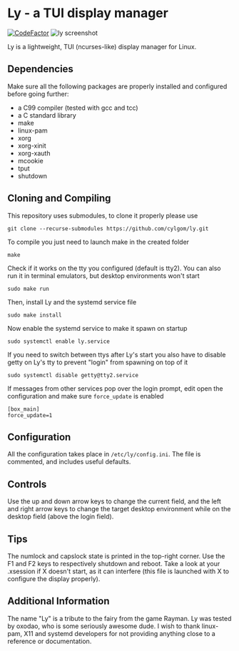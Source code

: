 # Ly - a TUI display manager
[![CodeFactor](https://www.codefactor.io/repository/github/cylgom/ly/badge/master)](https://www.codefactor.io/repository/github/cylgom/ly/overview/master)
![ly screenshot](https://user-images.githubusercontent.com/5473047/42466218-8cb53d3c-83ae-11e8-8e53-bae3669f959c.png "ly on st")

Ly is a lightweight, TUI (ncurses-like) display manager for Linux.

## Dependencies
Make sure all the following packages are properly installed and configured
before going further:
- a C99 compiler (tested with gcc and tcc)
- a C standard library
- make
- linux-pam
- xorg
- xorg-xinit
- xorg-xauth
- mcookie
- tput
- shutdown

## Cloning and Compiling
This repository uses submodules, to clone it properly please use
```
git clone --recurse-submodules https://github.com/cylgom/ly.git
```

To compile you just need to launch make in the created folder
```
make
```

Check if it works on the tty you configured (default is tty2). You can
also run it in terminal emulators, but desktop environments won't start
```
sudo make run
```

Then, install Ly and the systemd service file
```
sudo make install
```

Now enable the systemd service to make it spawn on startup
```
sudo systemctl enable ly.service
```

If you need to switch between ttys after Ly's start you also have to
disable getty on Ly's tty to prevent "login" from spawning on top of it
```
sudo systemctl disable getty@tty2.service
```

If messages from other services pop over the login prompt,
edit open the configuration and make sure `force_update` is enabled
```
[box_main]
force_update=1
```

## Configuration
All the configuration takes place in `/etc/ly/config.ini`.
The file is commented, and includes useful defaults.

## Controls
Use the up and down arrow keys to change the current field, and the
left and right arrow keys to change the target desktop environment
while on the desktop field (above the login field).

## Tips
The numlock and capslock state is printed in the top-right corner.
Use the F1 and F2 keys to respectively shutdown and reboot.
Take a look at your .xsession if X doesn't start, as it can interfere
(this file is launched with X to configure the display properly).

## Additional Information
The name "Ly" is a tribute to the fairy from the game Rayman.
Ly was tested by oxodao, who is some seriously awesome dude.
I wish to thank linux-pam, X11 and systemd developers for not
providing anything close to a reference or documentation.
